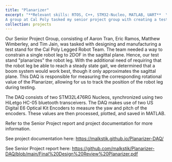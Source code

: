 ```yaml
---
title: "Planarizer"
excerpt: "**Relevant skills: RTOS, C++, STM32-Nucleo, MATLAB, UART**  \
A group at Cal Poly tasked my senior project group with creating a testing system suitable for characterizing and evaluating a single robot leg, intended for use in a quadraped, constrained to planar motion. This project involves the design of such a fixture and the corresponding DAQ."
collection: projects
---
```


Our Senior Project Group, consisting of Aaron Tran, Eric Ramos, Matthew Wimberley, and Tim Jain, was tasked with designing and manufacturing a test stand for the Cal Poly Legged Robot Team. The team needed a way to constrain a single robot leg to 2DOF in the sagittal plane. Hence, our test stand "planarizes" the robot leg. With the additional need of requiring that the robot leg be able to reach a steady state gait, we determined that a boom system would work best, though it only approximates the sagittal plane. This DAQ is responsible for measuring the corresponding rotational value of the Planarizer, allowing for us to track the position of the robot leg during testing.

The DAQ consists of two STM32L476RG Nucleos, synchronized using two HiLetgo HC-05 bluetooth transceivers. The DAQ makes use of two US Digital E6 Optical Kit Encoders to measure the yaw and pitch of the encoders. These values are then processed, plotted, and saved in MATLAB.

Refer to the Senior Project report and project documentation for more information.

See project documentation here: https://malkstik.github.io/Planarizer-DAQ/

See Senior Project report here: https://github.com/malkstik/Planarizer-DAQ/blob/main/Final%20Design%20Review%20Planarizer.pdf